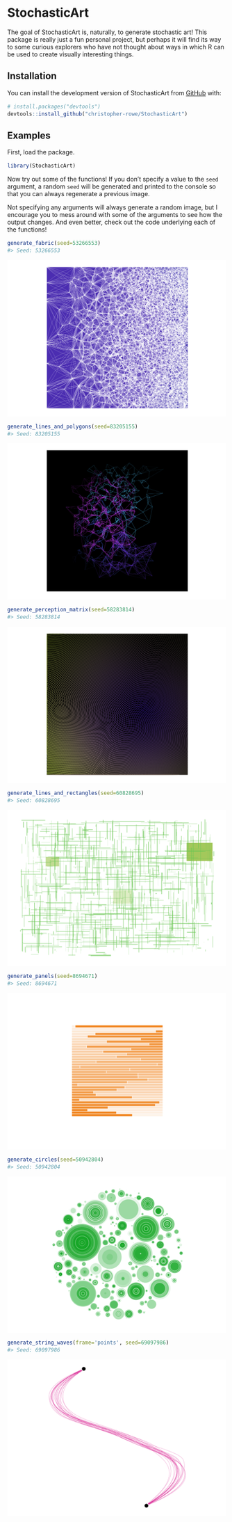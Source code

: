 
<!-- README.md is generated from README.Rmd. Please edit that file -->

# StochasticArt

<!-- badges: start -->
<!-- badges: end -->

The goal of StochasticArt is, naturally, to generate stochastic art!
This package is really just a fun personal project, but perhaps it will
find its way to some curious explorers who have not thought about ways
in which R can be used to create visually interesting things.

## Installation

You can install the development version of StochasticArt from
[GitHub](https://github.com/) with:

``` r
# install.packages("devtools")
devtools::install_github("christopher-rowe/StochasticArt")
```

## Examples

First, load the package.

``` r
library(StochasticArt)
```

Now try out some of the functions! If you don’t specify a value to the
`seed` argument, a random `seed` will be generated and printed to the
console so that you can always regenerate a previous image.

Not specifying any arguments will always generate a random image, but I
encourage you to mess around with some of the arguments to see how the
output changes. And even better, check out the code underlying each of
the functions!

``` r
generate_fabric(seed=53266553)
#> Seed: 53266553
```

<img src="man/figures/README-example1-1.png" style="display: block; margin: auto;" />

``` r
generate_lines_and_polygons(seed=83205155)
#> Seed: 83205155
```

<img src="man/figures/README-example2-1.png" style="display: block; margin: auto;" />

``` r
generate_perception_matrix(seed=58283814)
#> Seed: 58283814
```

<img src="man/figures/README-example3-1.png" style="display: block; margin: auto;" />

``` r
generate_lines_and_rectangles(seed=60828695)
#> Seed: 60828695
```

<img src="man/figures/README-example4-1.png" style="display: block; margin: auto;" />

``` r
generate_panels(seed=8694671)
#> Seed: 8694671
```

<img src="man/figures/README-example5-1.png" style="display: block; margin: auto;" />

``` r
generate_circles(seed=50942804)
#> Seed: 50942804
```

<img src="man/figures/README-example6-1.png" style="display: block; margin: auto;" />

``` r
generate_string_waves(frame='points', seed=69097986)
#> Seed: 69097986
```

<img src="man/figures/README-example7-1.png" style="display: block; margin: auto;" />
